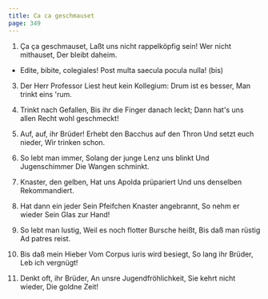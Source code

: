 ```yaml
---
title: Ca ca geschmauset
page: 349
---  
```


1.  Ça ça geschmauset,
Laßt uns nicht rappelköpfig sein!
Wer nicht mithauset,
Der bleibt daheim.

- Edite, bibite, colegiales!
Post multa saecula pocula nulla! (bis)

3. Der Herr Professor
Liest heut kein Kollegium:
Drum ist es besser,
Man trinkt eins 'rum.


3. Trinkt nach Gefallen,
Bis ihr die Finger danach leckt;
Dann hat's uns allen
Recht wohl geschmeckt!


4. Auf, auf, ihr Brüder!
Erhebt den Bacchus auf den Thron
Und setzt euch nieder,
Wir trinken schon.


5. So lebt man immer,
Solang der junge Lenz uns blinkt
Und Jugenschimmer
Die Wangen schminkt.


6. Knaster, den gelben,
Hat uns Apolda prüpariert
Und uns denselben
Rekommandiert.

7. Hat dann ein jeder
Sein Pfeifchen Knaster angebrannt,
So nehm er wieder
Sein Glas zur Hand!


8. So lebt man lustig,
Weil es noch flotter Bursche heißt,
Bis daß man rüstig
Ad patres reist.


9. Bis daß mein Hieber
Vom Corpus iuris wird besiegt,
So lang ihr Brüder,
Leb ich vergnügt!


10. Denkt oft, ihr Brüder,
An unsre Jugendfröhlichkeit,
Sie kehrt nicht wieder,
Die goldne Zeit!
